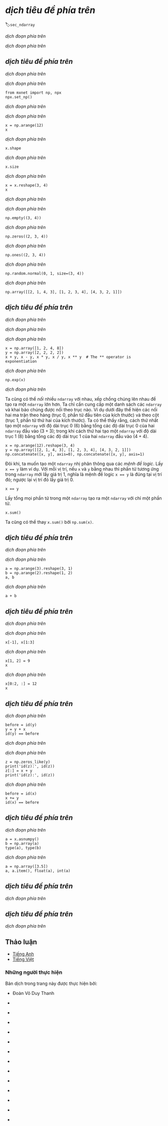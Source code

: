 <!-- ===================== Bắt đầu dịch Phần 1 ===================== -->
<!-- ========================================= REVISE PHẦN 1 - BẮT ĐẦU =================================== -->

<!--
# Data Manipulation
-->

# *dịch tiêu đề phía trên*
:label:`sec_ndarray`

<!--
In order to get anything done, we need some way to store and manipulate data.
Generally, there are two important things we need to do with data: (i) acquire them; and (ii) process them once they are inside the computer.
There is no point in acquiring data without some way to store it, so let's get our hands dirty first by playing with synthetic data.
To start, we introduce the $n$-dimensional array (`ndarray`), MXNet's primary tool for storing and transforming data.
In MXNet, `ndarray` is a class and we call any instance "an `ndarray`".
-->

*dịch đoạn phía trên*

<!--
If you have worked with NumPy, the most widely-used scientific computing package in Python, then you will find this section familiar.
That's by design. We designed MXNet's `ndarray` to be an extension to NumPy's `ndarray` with a few killer features.
First, MXNet's `ndarray` supports asynchronous computation on CPU, GPU, and distributed cloud architectures, whereas NumPy only supports CPU computation.
Second, MXNet's `ndarray` supports automatic differentiation.
These properties make MXNet's `ndarray` suitable for deep learning.
Throughout the book, when we say `ndarray`, we are referring to MXNet's `ndarray` unless otherwise stated.
-->

*dịch đoạn phía trên*

<!-- ===================== Kết thúc dịch Phần 1 ===================== -->

<!-- ===================== Bắt đầu dịch Phần 2 ===================== -->

<!--
## Getting Started
-->

## *dịch tiêu đề phía trên*

<!--
In this section, we aim to get you up and running, equipping you with the the basic math and numerical computing tools that you will build on as you progress through the book.
Do not worry if you struggle to grok some of the mathematical concepts or library functions.
The following sections will revisit this material in the context practical examples and it will sink.
On the other hand, if you already have some background and want to go deeper into the mathematical content, just skip this section.
-->

*dịch đoạn phía trên*

<!--
To start, we import the `np` (`numpy`) and `npx` (`numpy_extension`) modules from MXNet.
Here, the `np` module includes functions supported by NumPy, while the `npx` module contains a set of extensions developed to empower deep learning within a NumPy-like environment.
When using `ndarray`, we almost always invoke the `set_np` function: this is for compatibility of `ndarray` processing by other components of MXNet.
-->

*dịch đoạn phía trên*

```{.python .input  n=1}
from mxnet import np, npx
npx.set_np()
```

<!--
An `ndarray` represents a (possibly multi-dimensional) array of numerical values.
With one axis, an `ndarray` corresponds (in math) to a *vector*.
With two axes, an `ndarray` corresponds to a *matrix*.
Arrays with more than two axes do not have special mathematical names---we simply call them *tensors*.
-->

*dịch đoạn phía trên*

<!-- ===================== Kết thúc dịch Phần 2 ===================== -->

<!-- ===================== Bắt đầu dịch Phần 3 ===================== -->

<!-- ========================================= REVISE PHẦN 1 - KẾT THÚC ===================================-->

<!-- ========================================= REVISE PHẦN 2 - BẮT ĐẦU ===================================-->

<!--
To start, we can use `arange` to create a row vector `x` containing the first $12$ integers starting with $0$, though they are created as floats by default.
Each of the values in an `ndarray` is called an *element* of the `ndarray`.
For instance, there are $12$ elements in the `ndarray` `x`.
Unless otherwise specified, a new `ndarray` will be stored in main memory and designated for CPU-based computation.
-->

*dịch đoạn phía trên*

```{.python .input  n=2}
x = np.arange(12)
x
```

<!--
We can access an `ndarray`'s *shape* (the length along each axis) by inspecting its `shape` property.
-->

*dịch đoạn phía trên*

```{.python .input  n=3}
x.shape
```

<!--
If we just want to know the total number of elements in an `ndarray`, i.e., the product of all of the shape elements, we can inspect its `size` property.
Because we are dealing with a vector here, the single element of its `shape` is identical to its `size`.
-->

*dịch đoạn phía trên*

```{.python .input  n=4}
x.size
```

<!--
To change the shape of an `ndarray` without altering either the number of elements or their values, we can invoke the `reshape` function.
For example, we can transform our `ndarray`, `x`, from a row vector with shape ($12$,) to a matrix with shape ($3$, $4$).
This new `ndarray` contains the exact same values, but views them as a matrix organized as $3$ rows and $4$ columns.
To reiterate, although the shape has changed, the elements in `x` have not.
Note that the `size` is unaltered by reshaping.
-->

*dịch đoạn phía trên*

```{.python .input  n=5}
x = x.reshape(3, 4)
x
```
<!-- ===================== Kết thúc dịch Phần 3 ===================== -->

<!-- ===================== Bắt đầu dịch Phần 4 ===================== -->

<!--
Reshaping by manually specifying every dimension is unnecessary.
If our target shape is a matrix with shape (height, width), then after we know the width, the height is given implicitly.
Why should we have to perform the division ourselves?
In the example above, to get a matrix with $3$ rows, we specified both that it should have $3$ rows and $4$ columns.
Fortunately, `ndarray` can automatically work out one dimension given the rest.
We invoke this capability by placing `-1` for the dimension that we would like `ndarray` to automatically infer.
In our case, instead of calling `x.reshape(3, 4)`, we could have equivalently called `x.reshape(-1, 4)` or `x.reshape(3, -1)`.
-->

*dịch đoạn phía trên*

<!--
The `empty` method grabs a chunk of memory and hands us back a matrix without bothering to change the value of any of its entries.
This is remarkably efficient but we must be careful because the entries might take arbitrary values, including very big ones!
-->

*dịch đoạn phía trên*

```{.python .input  n=6}
np.empty((3, 4))
```

<!--
Typically, we will want our matrices initialized either with zeros, ones, some other constants, or numbers randomly sampled from a specific distribution.
We can create an `ndarray` representing a tensor with all elements set to $0$ and a shape of ($2$, $3$, $4$) as follows:
-->

*dịch đoạn phía trên*

<!-- ===================== Kết thúc dịch Phần 4 ===================== -->

<!-- ===================== Bắt đầu dịch Phần 5 ===================== -->

```{.python .input  n=7}
np.zeros((2, 3, 4))
```

<!--
Similarly, we can create tensors with each element set to 1 as follows:
-->

*dịch đoạn phía trên*

```{.python .input  n=8}
np.ones((2, 3, 4))
```

<!--
Often, we want to randomly sample the values for each element in an `ndarray` from some probability distribution.
For example, when we construct arrays to serve as parameters in a neural network, we will typically inititialize their values randomly.
The following snippet creates an `ndarray` with shape ($3$, $4$).
Each of its elements is randomly sampled from a standard Gaussian (normal) distribution with a mean of $0$ and a standard deviation of $1$.
-->

*dịch đoạn phía trên*

```{.python .input  n=10}
np.random.normal(0, 1, size=(3, 4))
```

<!--
We can also specify the exact values for each element in the desired `ndarray` by supplying a Python list (or list of lists) containing the numerical values.
Here, the outermost list corresponds to axis $0$, and the inner list to axis $1$.
-->

*dịch đoạn phía trên*

```{.python .input  n=9}
np.array([[2, 1, 4, 3], [1, 2, 3, 4], [4, 3, 2, 1]])
```

<!-- ===================== Kết thúc dịch Phần 5 ===================== -->

<!-- ===================== Bắt đầu dịch Phần 6 ===================== -->

<!-- ========================================= REVISE PHẦN 2 - KẾT THÚC ===================================-->

<!-- ========================================= REVISE PHẦN 3 - BẮT ĐẦU ===================================-->

<!--
## Operations
-->

## *dịch tiêu đề phía trên*

<!--
This book is not about software engineering.
Our interests are not limited to simply reading and writing data from/to arrays.
We want to perform mathematical operations on those arrays.
Some of the simplest and most useful operations are the *elementwise* operations.
These apply a standard scalar operation to each element of an array.
For functions that take two arrays as inputs, elementwise operations apply some standard binary operator on each pair of corresponding elements from the two arrays. We can create an elementwise function from any function that maps from a scalar to a scalar.
-->

*dịch đoạn phía trên*

<!--
In mathematical notation, we would denote such a *unary* scalar operator (taking one input) by the signature $f: \mathbb{R} \rightarrow \mathbb{R}$.
This just mean that the function is mapping from any real number ($\mathbb{R}$) onto another.
Likewise, we denote a *binary* scalar operator (taking two real inputs, and yielding one output) by the signature $f: \mathbb{R}, \mathbb{R} \rightarrow \mathbb{R}$.
Given any two vectors $\mathbf{u}$ and $\mathbf{v}$ *of the same shape*, and a binary operator $f$, we can produce a vector $\mathbf{c} = F(\mathbf{u},\mathbf{v})$ by setting $c_i \gets f(u_i, v_i)$ for all $i$, where $c_i, u_i$, and $v_i$ are the $i^\mathrm{th}$ elements of vectors $\mathbf{c}, \mathbf{u}$, and $\mathbf{v}$.
Here, we produced the vector-valued $F: \mathbb{R}^d, \mathbb{R}^d \rightarrow \mathbb{R}^d$ by *lifting* the scalar function to an elementwise vector operation.
-->

<!-- ===================== Kết thúc dịch Phần 6 ===================== -->

<!-- ===================== Bắt đầu dịch Phần 7 ===================== -->

*dịch đoạn phía trên*

<!--
In MXNet, the common standard arithmetic operators (`+`, `-`, `*`, `/`, and `**`) have all been *lifted* to elementwise operations for any identically-shaped tensors of arbitrary shape.
We can call elementwise operations on any two tensors of the same shape.
In the following example, we use commas to formulate a $5$-element tuple, where each element is the result of an elementwise operation.
-->

*dịch đoạn phía trên*

```{.python .input  n=11}
x = np.array([1, 2, 4, 8])
y = np.array([2, 2, 2, 2])
x + y, x - y, x * y, x / y, x ** y  # The ** operator is exponentiation
```

<!--
Many more operations can be applied elementwise, including unary operators like exponentiation.
-->

*dịch đoạn phía trên*

```{.python .input  n=12}
np.exp(x)
```

<!--
In addition to elementwise computations, we can also perform linear algebra operations, including vector dot products and matrix multiplication.
We will explain the crucial bits of linear algebra (with no assumed prior knowledge) in :numref:`sec_linear-algebra`.
-->

*dịch đoạn phía trên*

<!-- ===================== Kết thúc dịch Phần 7 ===================== -->

<!-- ===================== Bắt đầu dịch Phần 8 ===================== -->

<!--
We can also *concatenate* multiple `ndarray`s together, stacking them end-to-end to form a larger `ndarray`.
We just need to provide a list of `ndarray`s and tell the system along which axis to concatenate.
The example below shows what happens when we concatenate two matrices along rows (axis $0$, the first element of the shape) vs. columns (axis $1$, the second element of the shape).
We can see that, the first output `ndarray`'s axis-$0$ length ($6$) is the sum of the two input `ndarray`s' axis-$0$ lengths ($3 + 3$); while the second output `ndarray`'s axis-$1$ length ($8$) is the sum of the two input `ndarray`s' axis-$1$ lengths ($4 + 4$).
-->

Ta cũng có thể *nối* nhiều `ndarray` với nhau, xếp chồng chúng lên nhau để tạo ra một `ndarray` lớn hơn.
Ta chỉ cần cung cấp một danh sách các `ndarray` và khai báo chúng được nối theo trục nào.
Ví dụ dưới đây thể hiện các nối hai ma trận theo hàng (trục $0$, phần tử đầu tiên của kích thước) và theo cột (trục $1$, phần tử thứ hai của kích thước).
Ta có thể thấy rằng, cách thứ nhất tạo một `ndarray` với độ dài trục $0$ ($6$) bằng tổng các độ dài trục $0$ của hai `ndarray` đầu vào ($3 + 3$);
trong khi cách thứ hai tạo một `ndarray` với độ dài trục $1$ ($8$) bằng tổng các độ dài trục $1$ của hai `ndarray` đầu vào ($4 + 4$).

```{.python .input  n=14}
x = np.arange(12).reshape(3, 4)
y = np.array([[2, 1, 4, 3], [1, 2, 3, 4], [4, 3, 2, 1]])
np.concatenate([x, y], axis=0), np.concatenate([x, y], axis=1)
```

<!--
Sometimes, we want to construct a binary `ndarray` via *logical statements*.
Take `x == y` as an example.
For each position, if `x` and `y` are equal at that position, the corresponding entry in the new `ndarray` takes a value of $1$, meaning that the logical statement `x == y` is true at that position; otherwise that position takes $0$.
-->

Đôi khi, ta muốn tạo một `ndarray` nhị phân thông qua các *mệnh đề logic*.
Lấy `x == y` làm ví dụ.
Với mỗi vị trí, nếu `x` và `y` bằng nhau thì phần tử tương ứng trong `ndarray` mới lấy giá trị $1$, nghĩa là mệnh đề logic `x == y` là đúng tại vị trí đó; ngược lại vị trí đó lấy giá trị $0$.

```{.python .input  n=15}
x == y
```

<!--
Summing all the elements in the `ndarray` yields an `ndarray` with only one element.
-->

Lấy tổng mọi phần tử trong một `ndarray` tạo ra một `ndarray` với chỉ một phần tử.

```{.python .input  n=16}
x.sum()
```

<!--
For stylistic convenience, we can write `x.sum()`as `np.sum(x)`.
-->

Ta cũng có thể thay `x.sum()` bởi `np.sum(x)`.

<!-- ===================== Kết thúc dịch Phần 8 ===================== -->

<!-- ===================== Bắt đầu dịch Phần 9 ===================== -->

<!-- ========================================= REVISE PHẦN 3 - KẾT THÚC ===================================-->

<!-- ========================================= REVISE PHẦN 4 - BẮT ĐẦU ===================================-->

<!--
## Broadcasting Mechanism
-->

## *dịch tiêu đề phía trên*

<!--
In the above section, we saw how to perform elementwise operations on two `ndarray`s of the same shape. Under certain conditions, even when shapes differ, we can still perform elementwise operations by invoking the *broadcasting mechanism*.
These mechanisms work in the following way:
First, expand one or both arrays by copying elements appropriately so that after this transformation, the two `ndarray`s have the same shape.
Second, carry out the elementwise operations on the resulting arrays.
-->

*dịch đoạn phía trên*

<!--
In most cases, we broadcast along an axis where an array initially only has length $1$, such as in the following example:
-->

*dịch đoạn phía trên*

```{.python .input  n=17}
a = np.arange(3).reshape(3, 1)
b = np.arange(2).reshape(1, 2)
a, b
```

<!--
Since `a` and `b` are $3\times1$ and $1\times2$ matrices respectively, their shapes do not match up if we want to add them.
We *broadcast* the entries of both matrices into a larger $3\times2$ matrix as follows: for matrix `a` it replicates the columns and for matrix `b` it replicates the rows before adding up both elementwise.
-->

*dịch đoạn phía trên*

```{.python .input  n=18}
a + b
```

<!-- ===================== Kết thúc dịch Phần 9 ===================== -->

<!-- ===================== Bắt đầu dịch Phần 10 ===================== -->

<!--
## Indexing and Slicing
-->

## *dịch tiêu đề phía trên*

<!--
Just as in any other Python array, elements in an `ndarray` can be accessed by index.
As in any Python array, the first element has index $0$ and ranges are specified to include the first but *before* the last element.
As in standard Python lists, we can access elements according to their relative position to the end of the list by using negative indices.
-->

*dịch đoạn phía trên*

<!--
Thus, `[-1]` selects the last element and `[1:3]` selects the second and the third elements as follows:
-->

*dịch đoạn phía trên*

```{.python .input  n=19}
x[-1], x[1:3]
```

<!--
Beyond reading, we can also write elements of a matrix by specifying indices.
-->

*dịch đoạn phía trên*

```{.python .input  n=20}
x[1, 2] = 9
x
```

<!--
If we want to assign multiple elements the same value, we simply index all of them and then assign them the value.
For instance, `[0:2, :]` accesses the first and second rows, where `:` takes all the elements along axis $1$ (column).
While we discussed indexing for matrices, this obviously also works for vectors and for tensors of more than $2$ dimensions.
-->

*dịch đoạn phía trên*

```{.python .input  n=21}
x[0:2, :] = 12
x
```

<!-- ===================== Kết thúc dịch Phần 10 ===================== -->

<!-- ===================== Bắt đầu dịch Phần 11 ===================== -->

<!-- ========================================= REVISE PHẦN 4 - KẾT THÚC ===================================-->

<!-- ========================================= REVISE PHẦN 5 - BẮT ĐẦU ===================================-->

<!--
## Saving Memory
-->

## *dịch tiêu đề phía trên*

<!--
In the previous example, every time we ran an operation, we allocated new memory to host its results.
For example, if we write `y = x + y`, we will dereference the `ndarray` that `y` used to point to and instead point `y` at the newly allocated memory.
In the following example, we demonstrate this with Python's `id()` function, which gives us the exact address of the referenced object in memory.
After running `y = y + x`, we will find that `id(y)` points to a different location.
That is because Python first evaluates `y + x`, allocating new memory for the result and then makes `y` point to this new location in memory.
-->

*dịch đoạn phía trên*

```{.python .input  n=22}
before = id(y)
y = y + x
id(y) == before
```

<!--
This might be undesirable for two reasons.
First, we do not want to run around allocating memory unnecessarily all the time.
In machine learning, we might have hundreds of megabytes of parameters and update all of them multiple times per second.
Typically, we will want to perform these updates *in place*.
Second, we might point at the same parameters from multiple variables.
If we do not update in place, this could cause that discarded memory is not released, and make it possible for parts of our code to inadvertently reference stale parameters.
-->

*dịch đoạn phía trên*

<!--
Fortunately, performing in-place operations in MXNet is easy.
We can assign the result of an operation to a previously allocated array with slice notation, e.g., `y[:] = <expression>`.
To illustrate this concept, we first create a new matrix `z` with the same shape as another `y`, using `zeros_like` to allocate a block of $0$ entries.
-->

*dịch đoạn phía trên*

```{.python .input  n=23}
z = np.zeros_like(y)
print('id(z):', id(z))
z[:] = x + y
print('id(z):', id(z))
```

<!--
If the value of `x` is not reused in subsequent computations, we can also use `x[:] = x + y` or `x += y` to reduce the memory overhead of the operation.
-->

*dịch đoạn phía trên*

```{.python .input  n=24}
before = id(x)
x += y
id(x) == before
```

<!-- ===================== Kết thúc dịch Phần 11 ===================== -->

<!-- ===================== Bắt đầu dịch Phần 12 ===================== -->

<!-- ========================================= REVISE PHẦN 5 - KẾT THÚC ===================================-->

<!-- ========================================= REVISE PHẦN 6 - BẮT ĐẦU ===================================-->

<!--
## Conversion to Other Python Objects
-->

## *dịch tiêu đề phía trên*

<!--
Converting an MXNet `ndarray` to a NumPy `ndarray`, or vice versa, is easy.
The converted result does not share memory.
This minor inconvenience is actually quite important: when you perform operations on the CPU or on GPUs, you do not want MXNet to halt computation, waiting to see whether the NumPy package of Python might want to be doing something else with the same chunk of memory.
The `array` and `asnumpy` functions do the trick.
-->

*dịch đoạn phía trên*

```{.python .input  n=25}
a = x.asnumpy()
b = np.array(a)
type(a), type(b)
```

<!--
To convert a size-$1$ `ndarray` to a Python scalar, we can invoke the `item` function or Python's built-in functions.
-->

*dịch đoạn phía trên*

```{.python .input}
a = np.array([3.5])
a, a.item(), float(a), int(a)
```

<!-- ===================== Kết thúc dịch Phần 12 ===================== -->

<!-- ===================== Bắt đầu dịch Phần 13 ===================== -->

<!--
## Summary
-->

## *dịch tiêu đề phía trên*

<!--
* MXNet's `ndarray` is an extension to NumPy's `ndarray` with a few killer advantages that make it suitable for deep learning.
* MXNet's `ndarray` provides a variety of functionalities including basic mathematics operations, broadcasting, indexing, slicing, memory saving, and conversion to other Python objects.
-->

*dịch đoạn phía trên*


<!--
## Exercises
-->

## *dịch tiêu đề phía trên*

<!--
1. Run the code in this section. Change the conditional statement `x == y` in this section to `x < y` or `x > y`, and then see what kind of `ndarray` you can get.
2. Replace the two `ndarray`s that operate by element in the broadcasting mechanism with other shapes, e.g., three dimensional tensors. Is the result the same as expected?
-->

*dịch đoạn phía trên*

<!-- ===================== Kết thúc dịch Phần 13 ===================== -->

<!-- ========================================= REVISE PHẦN 6 - KẾT THÚC ===================================-->

<!--
## [Discussions](https://discuss.mxnet.io/t/2316)
-->

## Thảo luận
* [Tiếng Anh](https://discuss.mxnet.io/t/2315)
* [Tiếng Việt](https://forum.machinelearningcoban.com/c/d2l)

<!--
![](../img/qr_ndarray.svg)
-->

### Những người thực hiện
Bản dịch trong trang này được thực hiện bởi:
<!--
Tác giả của mỗi Pull Request điền tên mình và tên những người review mà bạn thấy
hữu ích vào từng phần tương ứng. Mỗi dòng một tên, bắt đầu bằng dấu `*`.

Lưu ý:
* Nếu reviewer không cung cấp tên, bạn có thể dùng tên tài khoản GitHub của họ
với dấu `@` ở đầu. Ví dụ: @aivivn.
-->
* Đoàn Võ Duy Thanh
<!-- Phần 1 -->
*

<!-- Phần 2 -->
*

<!-- Phần 3 -->
*

<!-- Phần 4 -->
*

<!-- Phần 5 -->
*

<!-- Phần 6 -->
*

<!-- Phần 7 -->
*

<!-- Phần 8 -->
*

<!-- Phần 9 -->
*

<!-- Phần 10 -->
*

<!-- Phần 11 -->
*

<!-- Phần 12 -->
*

<!-- Phần 13 -->
*
